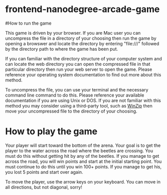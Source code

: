 frontend-nanodegree-arcade-game
===============================

#How to run the game

This game is driven by your browser. If you are Mac user you can uncompress the file in a directory of your choosing then run the game by opening a browswer and locate the directory by entering "file:///" followed by the directory path to where the game has been put. 

If you can familiar with the directory structure of your computer system and can locate the web directory you can open the compressed file in that particular directory then run your web server to open the game. Please reference your operating system documentation to find out more about this method. 

To uncompress the file, you can use your terminal and the necessary command line command to do this. Please reference your available documentation if you are using Unix or DOS. If you are not familiar with this method you may consider using a third-party tool, such as [WinZip](http://www.winzip.com/mac/en/index.htm) then move your uncompressed file to the directory of your choosing. 

# How to play the game

Your player will start toward the bottom of the arena. Your goal is to get the player to the water across the road where the beetles are crossing. You must do this without getting hit by any of the beetles. If you manage to get across the road, you will win points and start at the initial starting point. You must continue to do this until you win 100+ points. If you manage to get his, you lost 5 points and start over again. 

To move the player, use the arrow keys on your keyboard. You can move in all directions, but not diagonal, sorry!


